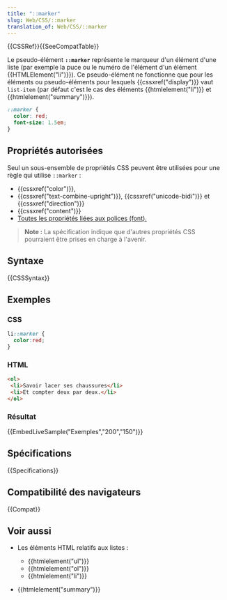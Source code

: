 ```yaml
---
title: "::marker"
slug: Web/CSS/::marker
translation_of: Web/CSS/::marker
---
```


{{CSSRef}}{{SeeCompatTable}}

Le pseudo-élément **`::marker`** représente le marqueur d'un élément d'une liste (par exemple la puce ou le numéro de l'élément d'un élément {{HTMLElement("li")}}). Ce pseudo-élément ne fonctionne que pour les éléments ou pseudo-éléments pour lesquels {{cssxref("display")}} vaut `list-item` (par défaut c'est le cas des éléments {{htmlelement("li")}} et {{htmlelement("summary")}}).

```css
::marker {
  color: red;
  font-size: 1.5em;
}
```

## Propriétés autorisées

Seul un sous-ensemble de propriétés CSS peuvent être utilisées pour une règle qui utilise `::marker` :

- {{cssxref("color")}},
- {{cssxref("text-combine-upright")}}, {{cssxref("unicode-bidi")}} et {{cssxref("direction")}}
- {{cssxref("content")}}
- [Toutes les propriétés liées aux polices (font).](/fr/docs/Web/CSS/CSS_Fonts)

> **Note :** La spécification indique que d'autres propriétés CSS pourraient être prises en charge à l'avenir.

## Syntaxe

{{CSSSyntax}}

## Exemples

### CSS

```css
li::marker {
  color:red;
}
```

### HTML

```html
<ol>
 <li>Savoir lacer ses chaussures</li>
 <li>Et compter deux par deux.</li>
</ol>
```

### Résultat

{{EmbedLiveSample("Exemples","200","150")}}

## Spécifications

{{Specifications}}

## Compatibilité des navigateurs

{{Compat}}

## Voir aussi

- Les éléments HTML relatifs aux listes :

  - {{htmlelement("ul")}}
  - {{htmlelement("ol")}}
  - {{htmlelement("li")}}

- {{htmlelement("summary")}}
